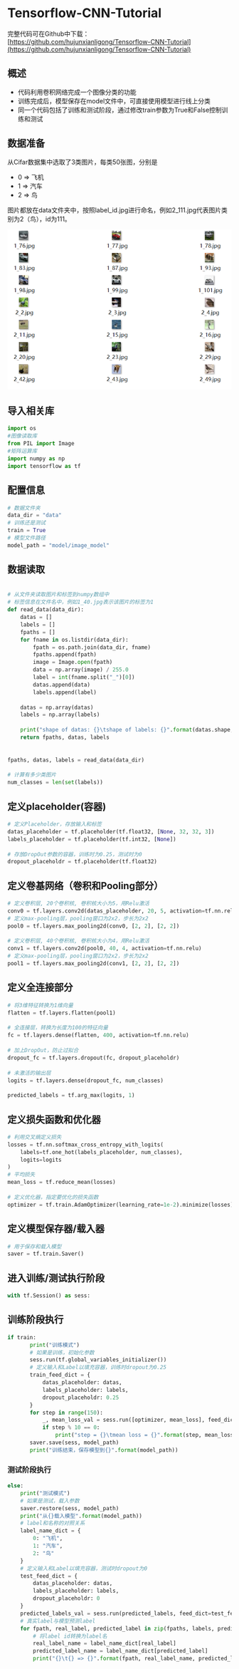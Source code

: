 # Tensorflow-CNN-Tutorial

完整代码可在Github中下载：[https://github.com/hujunxianligong/Tensorflow-CNN-Tutorial](https://github.com/hujunxianligong/Tensorflow-CNN-Tutorial)

## 概述

+ 代码利用卷积网络完成一个图像分类的功能
+ 训练完成后，模型保存在model文件中，可直接使用模型进行线上分类
+ 同一个代码包括了训练和测试阶段，通过修改train参数为True和False控制训练和测试

## 数据准备

从Cifar数据集中选取了3类图片，每类50张图，分别是
+ 0 => 飞机
+ 1 => 汽车
+ 2 => 鸟

图片都放在data文件夹中，按照label_id.jpg进行命名，例如2_111.jpg代表图片类别为2（鸟），id为111。

![](demo.png)

## 导入相关库
```python
import os
#图像读取库
from PIL import Image
#矩阵运算库
import numpy as np
import tensorflow as tf
```

## 配置信息

```python
# 数据文件夹
data_dir = "data"
# 训练还是测试
train = True
# 模型文件路径
model_path = "model/image_model"
```

## 数据读取
```python

# 从文件夹读取图片和标签到numpy数组中
# 标签信息在文件名中，例如1_40.jpg表示该图片的标签为1
def read_data(data_dir):
    datas = []
    labels = []
    fpaths = []
    for fname in os.listdir(data_dir):
        fpath = os.path.join(data_dir, fname)
        fpaths.append(fpath)
        image = Image.open(fpath)
        data = np.array(image) / 255.0
        label = int(fname.split("_")[0])
        datas.append(data)
        labels.append(label)

    datas = np.array(datas)
    labels = np.array(labels)

    print("shape of datas: {}\tshape of labels: {}".format(datas.shape, labels.shape))
    return fpaths, datas, labels


fpaths, datas, labels = read_data(data_dir)

# 计算有多少类图片
num_classes = len(set(labels))
```

## 定义placeholder(容器)

```python
# 定义Placeholder，存放输入和标签
datas_placeholder = tf.placeholder(tf.float32, [None, 32, 32, 3])
labels_placeholder = tf.placeholder(tf.int32, [None])

# 存放DropOut参数的容器，训练时为0.25，测试时为0
dropout_placeholdr = tf.placeholder(tf.float32)
```

## 定义卷基网络（卷积和Pooling部分）
```python
# 定义卷积层, 20个卷积核, 卷积核大小为5，用Relu激活
conv0 = tf.layers.conv2d(datas_placeholder, 20, 5, activation=tf.nn.relu)
# 定义max-pooling层，pooling窗口为2x2，步长为2x2
pool0 = tf.layers.max_pooling2d(conv0, [2, 2], [2, 2])

# 定义卷积层, 40个卷积核, 卷积核大小为4，用Relu激活
conv1 = tf.layers.conv2d(pool0, 40, 4, activation=tf.nn.relu)
# 定义max-pooling层，pooling窗口为2x2，步长为2x2
pool1 = tf.layers.max_pooling2d(conv1, [2, 2], [2, 2])
```

## 定义全连接部分
```python
# 将3维特征转换为1维向量
flatten = tf.layers.flatten(pool1)

# 全连接层，转换为长度为100的特征向量
fc = tf.layers.dense(flatten, 400, activation=tf.nn.relu)

# 加上DropOut，防止过拟合
dropout_fc = tf.layers.dropout(fc, dropout_placeholdr)

# 未激活的输出层
logits = tf.layers.dense(dropout_fc, num_classes)

predicted_labels = tf.arg_max(logits, 1)
```

## 定义损失函数和优化器
```python
# 利用交叉熵定义损失
losses = tf.nn.softmax_cross_entropy_with_logits(
    labels=tf.one_hot(labels_placeholder, num_classes),
    logits=logits
)
# 平均损失
mean_loss = tf.reduce_mean(losses)

# 定义优化器，指定要优化的损失函数
optimizer = tf.train.AdamOptimizer(learning_rate=1e-2).minimize(losses)
```

## 定义模型保存器/载入器
```python
# 用于保存和载入模型
saver = tf.train.Saver()
```

## 进入训练/测试执行阶段
```python
with tf.Session() as sess:
```

## 训练阶段执行
```python
if train:
       print("训练模式")
       # 如果是训练，初始化参数
       sess.run(tf.global_variables_initializer())
       # 定义输入和Label以填充容器，训练时dropout为0.25
       train_feed_dict = {
           datas_placeholder: datas,
           labels_placeholder: labels,
           dropout_placeholdr: 0.25
       }
       for step in range(150):
           _, mean_loss_val = sess.run([optimizer, mean_loss], feed_dict=train_feed_dict)
           if step % 10 == 0:
               print("step = {}\tmean loss = {}".format(step, mean_loss_val))
       saver.save(sess, model_path)
       print("训练结束，保存模型到{}".format(model_path))
```

### 测试阶段执行
```python
else:
    print("测试模式")
    # 如果是测试，载入参数
    saver.restore(sess, model_path)
    print("从{}载入模型".format(model_path))
    # label和名称的对照关系
    label_name_dict = {
        0: "飞机",
        1: "汽车",
        2: "鸟"
    }
    # 定义输入和Label以填充容器，测试时dropout为0
    test_feed_dict = {
        datas_placeholder: datas,
        labels_placeholder: labels,
        dropout_placeholdr: 0
    }
    predicted_labels_val = sess.run(predicted_labels, feed_dict=test_feed_dict)
    # 真实label与模型预测label
    for fpath, real_label, predicted_label in zip(fpaths, labels, predicted_labels_val):
        # 将label id转换为label名
        real_label_name = label_name_dict[real_label]
        predicted_label_name = label_name_dict[predicted_label]
        print("{}\t{} => {}".format(fpath, real_label_name, predicted_label_name))
```
